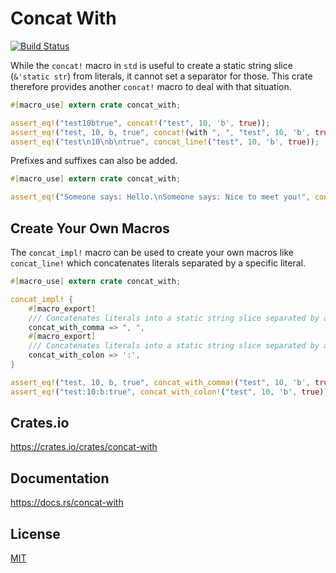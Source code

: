 Concat With
====================

[![Build Status](https://travis-ci.org/magiclen/concat-with.svg?branch=master)](https://travis-ci.org/magiclen/concat-with)

While the `concat!` macro in `std` is useful to create a static string slice (`&'static str`) from literals, it cannot set a separator for those. This crate therefore provides another `concat!` macro to deal with that situation.

```rust
#[macro_use] extern crate concat_with;

assert_eq!("test10btrue", concat!("test", 10, 'b', true));
assert_eq!("test, 10, b, true", concat!(with ", ", "test", 10, 'b', true));
assert_eq!("test\n10\nb\ntrue", concat_line!("test", 10, 'b', true));
```

Prefixes and suffixes can also be added.

```rust
#[macro_use] extern crate concat_with;

assert_eq!("Someone says: Hello.\nSomeone says: Nice to meet you!", concat_line!(prefix "Someone says: ", "Hello.", "Nice to meet you!"));
```

## Create Your Own Macros

The `concat_impl!` macro can be used to create your own macros like `concat_line!` which concatenates literals separated by a specific literal.

```rust
#[macro_use] extern crate concat_with;

concat_impl! {
    #[macro_export]
    /// Concatenates literals into a static string slice separated by a comma, `,`. Prefixes and suffixes can also be added.
    concat_with_comma => ", ",
    #[macro_export]
    /// Concatenates literals into a static string slice separated by a colon, `:`. Prefixes and suffixes can also be added.
    concat_with_colon => ':',
}

assert_eq!("test, 10, b, true", concat_with_comma!("test", 10, 'b', true));
assert_eq!("test:10:b:true", concat_with_colon!("test", 10, 'b', true));
```

## Crates.io

https://crates.io/crates/concat-with

## Documentation

https://docs.rs/concat-with

## License

[MIT](LICENSE)
